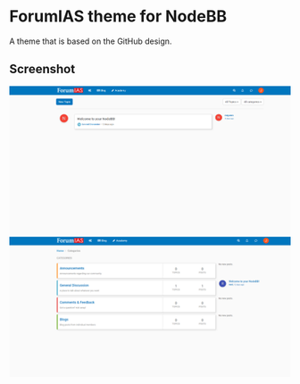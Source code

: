 # ForumIAS theme for NodeBB

A theme that is based on the GitHub design.

## Screenshot

![screenshot](https://raw.githubusercontent.com/divyeshForumIAS/nodebb-theme-forumias/master/img/screenshot.png "NodeBB ForumIAS")
![screenshot](https://raw.githubusercontent.com/divyeshForumIAS/nodebb-theme-forumias/master/img/screenshot2.png "NodeBB ForumIAS")